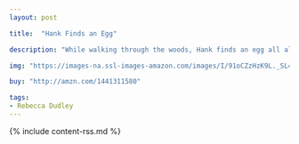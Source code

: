 ```yaml
---
layout: post

title:  "Hank Finds an Egg"

description: "While walking through the woods, Hank finds an egg all alone on the forest floor. Spotting its home high up in a tree, Hank diligently tries to return the egg to its nest, but is met with failure each time. After keeping the egg warm overnight, he returns to the scene the next morning. To his surprise, he is met by another forest creature. Will they find a way together to see the egg safely home?"

img: "https://images-na.ssl-images-amazon.com/images/I/91oCZzHzK9L._SL480_.jpg"

buy: "http://amzn.com/1441311580"

tags:
- Rebecca Dudley
---
```


{% include content-rss.md %}